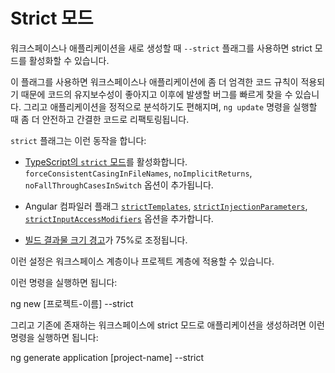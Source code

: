 <!--
# Strict mode
-->
# Strict 모드

<!--
When you create a new workspace or an application you have an option to create them in a strict mode using the `--strict` flag.

Enabling this flag initializes your new workspace or application with a few new settings that improve maintainability, help you catch bugs ahead of time.
Additionally, applications that use these stricter settings are easier to statically analyze, which can help the `ng update` command refactor code more safely and precisely when you are updating to future versions of Angular.

Specifically, the `strict` flag does the following:

* Enables [`strict` mode in TypeScript](https://www.staging-typescript.org/tsconfig#strict), as well as other strictness flags recommended by the TypeScript team. Specifically, `forceConsistentCasingInFileNames`, `noImplicitReturns`,  `noFallthroughCasesInSwitch`.
* Turns on strict Angular compiler flags [`strictTemplates`](guide/angular-compiler-options#stricttemplates), [`strictInjectionParameters`](guide/angular-compiler-options#strictinjectionparameters) and [`strictInputAccessModifiers`](guide/template-typecheck#troubleshooting-template-errors).
* [Bundle size budgets](guide/build#configuring-size-budgets) have been reduced by ~75%.

You can apply these settings at the workspace and project level.

To create a new workspace and application using the strict mode, run the following command:

<code-example language="sh" class="code-shell">

ng new [project-name] --strict

</code-example>

To create a new application in the strict mode within an existing non-strict workspace, run the following command:

<code-example language="sh" class="code-shell">

ng generate application [project-name] --strict

</code-example>
-->
워크스페이스나 애플리케이션을 새로 생성할 때 `--strict` 플래그를 사용하면 strict 모드를 활성화할 수 있습니다.

이 플래그를 사용하면 워크스페이스나 애플리케이션에 좀 더 엄격한 코드 규칙이 적용되기 때문에 코드의 유지보수성이 좋아지고 이후에 발생할 버그를 빠르게 찾을 수 있습니다.
그리고 애플리케이션을 정적으로 분석하기도 편해지며, `ng update` 명령을 실행할 때 좀 더 안전하고 간결한 코드로 리팩토링됩니다.

`strict` 플래그는 이런 동작을 합니다:

* [TypeScript의 `strict` 모드](https://www.staging-typescript.org/tsconfig#strict)를 활성화합니다. `forceConsistentCasingInFileNames`, `noImplicitReturns`, `noFallThroughCasesInSwitch` 옵션이 추가됩니다.

* Angular 컴파일러 플래그 [`strictTemplates`](guide/angular-compiler-options#stricttemplates), [`strictInjectionParameters`](guide/angular-compiler-options#strictinjectionparameters), [`strictInputAccessModifiers`](guide/template-typecheck#troubleshooting-template-errors) 옵션을 추가합니다.

* [빌드 결과물 크기 경고](guide/build#configuring-size-budgets)가 75%로 조정됩니다.

이런 설정은 워크스페이스 계층이나 프로젝트 계층에 적용할 수 있습니다.

이런 명령을 실행하면 됩니다:


<code-example language="sh" class="code-shell">

ng new [프로젝트-이름] --strict

</code-example>


그리고 기존에 존재하는 워크스페이스에 strict 모드로 애플리케이션을 생성하려면 이런 명령을 실행하면 됩니다:


<code-example language="sh" class="code-shell">

ng generate application [project-name] --strict

</code-example>

